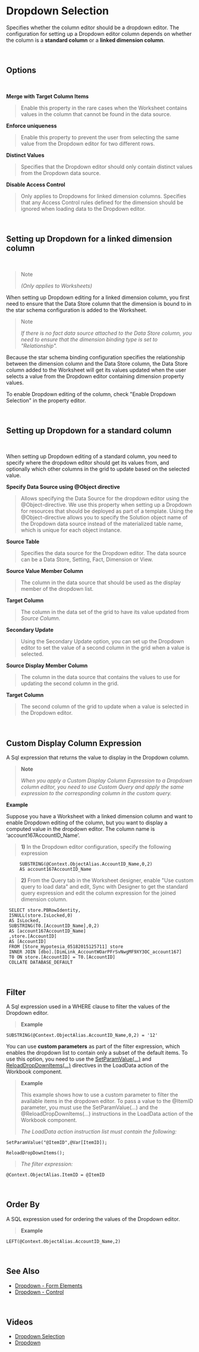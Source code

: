 # Dropdown Selection

Specifies whether the column editor should be a dropdown editor. The configuration for setting up a Dropdown editor column depends on whether the column is a **standard column** or a **linked dimension column**.

<br/>

## Options
<br/>


  **Merge with Target Column Items**

  >Enable this property in the rare cases when the Worksheet contains values in the column that cannot be found in the data source.

  **Enforce uniqueness**

  >Enable this property to prevent the user from selecting the same value from the Dropdown editor for two different rows.

  **Distinct Values**

  >Specifies that the Dropdown editor should only contain distinct values from the Dropdown data source.

  **Disable Access Control**

  >Only applies to Dropdowns for linked dimension columns.
  Specifies that any Access Control rules defined for the dimension should be ignored when loading data to the Dropdown editor.



<br/>

## Setting up Dropdown for a linked dimension column

<br/>

>> [!NOTE]
> 
>
>*(Only applies to Worksheets)*

  When setting up Dropdown editing for a linked dimension column, you first need to ensure that the Data Store column that the dimension is bound to in the star schema configuration is added to the Worksheet.

>> [!NOTE]
> 
>
>*If there is no fact data source attached to the Data Store column, you need to ensure that the dimension binding type is set to "Relationship".*

Because the star schema binding configuration specifies the relationship between the dimension column and the Data Store column, the Data Store column added to the Worksheet will get its values updated when the user selects a value from the Dropdown editor containing dimension property values. 

To enable Dropdown editing of the column, check "Enable Dropdown Selection" in the property editor.


<br/>

## Setting up Dropdown for a standard column

<br/>

When setting up Dropdown editing of a standard column, you need to specify where the dropdown editor should get its values from, and optionally which other columns in the grid to update based on the selected value.

**Specify Data Source using @Object directive**

>Allows specifying the Data Source for the dropdown editor using the @Object-directive. We use this property when setting up a Dropdown for resources that should be deployed as part of a template. Using the @Object-directive allows you to specify the Solution object name of the Dropdown data source instead of the materialized table name, which is unique for each object instance.

**Source Table**

>Specifies the data source for the Dropdown editor. The data source can be a Data Store, Setting, Fact, Dimension or View.

**Source Value Member Column**

>The column in the data source that should be used as the display member of the dropdown list.

**Target Column**

>The column in the data set of the grid to have its value updated from *Source Column*.

**Secondary Update**

>Using the Secondary Update option, you can set up the Dropdown editor to set the value of a second column in the grid when a value is selected.

**Source Display Member Column**

>The column in the data source that contains the values to use for updating the second column in the grid.

**Target Column**

>The second column of the grid to update when a value is selected in the Dropdown editor.


<br/>

## Custom Display Column Expression

  A Sql expression that returns the value to display in the Dropdown column.  

>**Note** 
>
>*When you apply a Custom Display Column Expression to a Dropdown column editor, you need to use Custom Query and apply the same expression to the corresponding column in the custom query.*



**Example**

Suppose you have a Worksheet with a linked dimension column and want to enable Dropdown editing of the column, but you want to display a computed value in the dropdown editor. The column name is ‘account167AccountID_Name’.

  >**1)**	In the Dropdown editor configuration, specify the following expression
  >        
         SUBSTRING(@Context.ObjectAlias.AccountID_Name,0,2) 
         AS account167AccountID_Name 
  >
  >**2)**	From the Query tab in the Worksheet designer, enable "Use custom query to load data" and edit, Sync with Designer to get the standard query expression and edit the column expression for the joined dimension column.
  >
     SELECT store.PBRowIdentity,  
     ISNULL(store.IsLocked,0)   
     AS IsLocked,  
     SUBSTRING(T0.[AccountID_Name],0,2)  
     AS [account167AccountID_Name]
     ,store.[AccountID]  
     AS [AccountID]  
     FROM [Store_Hypotesia_05182015125711] store  
     INNER JOIN [dbo].[DimLink_AccountWOarPFrSvNwgMF9XY3OC_account167]  
     T0 ON store.[AccountID] = T0.[AccountID]  
     COLLATE DATABASE_DEFAULT 
 


<br/>


## Filter

  A Sql expression used in a WHERE clause to filter the values of the Dropdown editor.

  >**Example**
  >
  ```
  SUBSTRING(@Context.ObjectAlias.AccountID_Name,0,2) = '12'
  ```

  You can use **custom parameters** as part of the filter expression, which enables the dropdown list to contain only a subset of the default items. To use this option, you need to use the [SetParamValue(…)](../../workbooks/programmingmodel/instructions/setparamvalue.md) and [ReloadDropDownItems(…)]() directives in the LoadData action of the Workbook component.


  >**Example**
  >
  >This example shows how to use a custom parameter to filter the available items in the dropdown editor. To pass a value to the @ItemID parameter, you must use the SetParamValue(…) and the @ReloadDropDownItems(…) instructions in the LoadData action of the Workbook component.
  >
  >*The LoadData action instruction list must contain the following:*  
  ```
  SetParamValue("@ItemID",@Var[ItemID]);
  ```  
  ```
  ReloadDropDownItems();
  ```
  >
  >*The filter expression:*  
  ```
  @Context.ObjectAlias.ItemID = @ItemID
  ```



<br/>


## Order By


  A SQL expression used for ordering the values of the Dropdown editor.

  >**Example**
  >
  ```
  LEFT(@Context.ObjectAlias.AccountID_Name,2)
  ```



<br/>

## See Also
* [Dropdown - Form Elements](../../forms/formelements/dropdown.md)
* [Dropdown - Control](../../forms/formschemas/controls/dropdown.md)


<br/>

## Videos


* [Dropdown Selection](https://profitbasedocs.blob.core.windows.net/videos/Worksheet%20-%20Dropdown%20Selection.mp4)
* [Dropdown](https://profitbasedocs.blob.core.windows.net/videos/Dropdown.mp4)